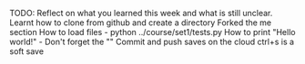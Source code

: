 TODO: Reflect on what you learned this week and what is still unclear.
Learnt how to clone from github and create a directory
Forked the me section 
How to load files - python ../course/set1/tests.py
How to print "Hello world!" - Don't forget the ""
Commit and push saves on the cloud ctrl+s is a soft save 